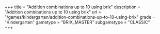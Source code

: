 +++
title = "Addition combinations up to 10 using brix"
description = "Addition combinations up to 10 using brix"
url = "/games/kindergarten/addition-combinations-up-to-10-using-brix"
grade = "Kindergarten"
gametype = "BRIX_MASTER"
subgametype = "CLASSIC"
+++